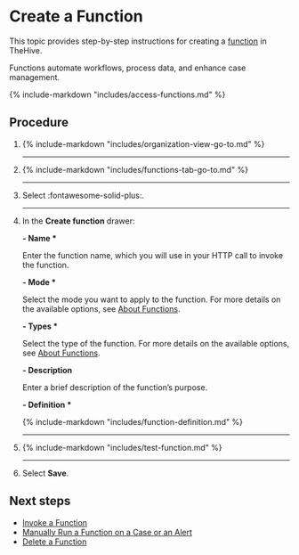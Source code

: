# Create a Function

<!-- md:version 5.1 --> <!-- md:license Platinum -->

This topic provides step-by-step instructions for creating a [function](about-functions.md) in TheHive.

Functions automate workflows, process data, and enhance case management.

{% include-markdown "includes/access-functions.md" %}

<h2>Procedure</h2>

1. {% include-markdown "includes/organization-view-go-to.md" %}

    ---

2. {% include-markdown "includes/functions-tab-go-to.md" %}

    ---

3. Select :fontawesome-solid-plus:.

    ---

4. In the **Create function** drawer:

    **- Name \***

    Enter the function name, which you will use in your HTTP call to invoke the function.

    **- Mode \***

    Select the mode you want to apply to the function. For more details on the available options, see [About Functions](about-functions.md#function-modes).

    **- Types \***

    Select the type of the function. For more details on the available options, see [About Functions](about-functions.md#function-types).

    **- Description**

    Enter a brief description of the function’s purpose.

    **- Definition \***

    {% include-markdown "includes/function-definition.md" %}
        
    ---

5. {% include-markdown "includes/test-function.md" %}

    ---

6. Select **Save**. 

<h2>Next steps</h2>

* [Invoke a Function](invoke-a-function.md)
* [Manually Run a Function on a Case or an Alert](run-a-function-case-alert.md)
* [Delete a Function](delete-a-function.md)